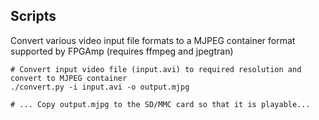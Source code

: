 ## Scripts

Convert various video input file formats to a MJPEG container format supported by FPGAmp (requires ffmpeg and jpegtran)

```
# Convert input video file (input.avi) to required resolution and convert to MJPEG container
./convert.py -i input.avi -o output.mjpg

# ... Copy output.mjpg to the SD/MMC card so that it is playable...
```
